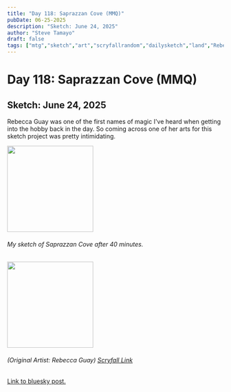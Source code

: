 ```yaml
---
title: "Day 118: Saprazzan Cove (MMQ)"
pubDate: 06-25-2025
description: "Sketch: June 24, 2025"
author: "Steve Tamayo"
draft: false
tags: ["mtg","sketch","art","scryfallrandom","dailysketch","land","Rebecca Guay"]
---
```

# Day 118: Saprazzan Cove (MMQ)
## Sketch: June 24, 2025


Rebecca Guay was one of the first names of magic I've heard when getting into the hobby back in the day. So coming across one of her arts for this sketch project was pretty intimidating.


<img src="https://cdn.bsky.app/img/feed_fullsize/plain/did:plc:vlb3baqyfxfheceuqyubujfl/bafkreihr2tr5mi4m4yxcrgvr6pqccilvm3r3vf6tu2cze4p5m4hcaststa@jpeg" height="200">


###### My sketch of Saprazzan Cove after 40 minutes.
<img src="https://cards.scryfall.io/large/front/5/2/52a69122-19c0-47ec-8bea-478511ba88e6.jpg?1562380865" height="200">


###### (Original Artist: Rebecca Guay) [Scryfall Link](https://scryfall.com/card/mmq/327/saprazzan-cove)


[Link to bluesky post.](https://bsky.app/profile/sorocoroto.bsky.social/post/3lshrpjz3ec2p)